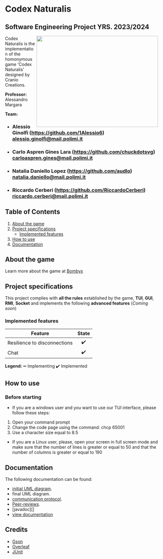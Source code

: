 # Codex Naturalis

## Software Engineering Project YRS. 2023/2024

<p align="right">
<img align="right" width="400" height="300" src="https://github.com/RiccardoCerberi/IS24-AM34/blob/main/deliveries/git/codex_game.jpeg">

Codex Naturalis is the implementation of the homonymous game 'Codex Naturalis' designed by Cranio Creations.

**Professor:** Alessandro Margara

**Team:**
- ### Alessio Ginolfi (https://github.com/1Alessio6)<br>alessio.ginolfi@mail.polimi.it
- ### Carlo Aspren Gines Lara (https://github.com/chuckdotsvg)<br>carloaspren.gines@mail.polimi.it
- ### Natalia Daniello Lopez (https://github.com/audlo)<br>natalia.daniello@mail.polimi.it
- ### Riccardo Cerberi (https://github.com/RiccardoCerberi)<br>riccardo.cerberi@mail.polimi.it
[//]: <> (todo add person code and github nickname)
  
</p>

## Table of Contents

1. [About the game](#about-the-game)
2. [Project specifications](#project-specifications)
   * [Implemented features](#implemented-features)
3. [How to use](#how-to-use)
4. [Documentation](#documentation)

## About the game

Learn more about the game at [Bombyx][1]

## Project specifications

This project complies with **all the rules** established by the game, **TUI**, **GUI**, **RMI**, **Socket** and implements the following **advanced features** (*Coming soon*)

### Implemented features

| Feature                      | State |
|------------------------------|:-----:|
| Resilience to disconnections |  ✔️   |
| Chat                         |  ✔️   |

**Legend:**
➖ Implementing
✔️ Implemented

## How to use

### Before starting
* If you are a windows user and you want to use our TUI interface, please follow these steps:

1. Open your command prompt
2. Change the code page using the command: chcp 65001
3. Use a character size equal to 8.5

* If you are a Linux user, please, open your screen in full screen mode and make sure that the number of lines is greater or equal to 50 and that the number of columns is greater or equal to 190


## Documentation

The following documentation can be found:

* [initial UML diagram][6].
* final UML diagram.
* [communication protocol][8].
* [Peer-reviews][9].
* [javadoc][]
* [view documentation][14]

 ## Credits
 * [Gson][10]
 * [Overleaf][11]
 * [JUnit][12]


[1]:https://studiobombyx.com/en/jeu/codex-naturalis-2/                             "Bombyx"
[2]:https://github.com/RiccardoCerberi 
[3]:https://github.com/chuckdotsvg
[4]:https://github.com/1Alessio6
[5]:https://github.com/audlo
[6]:https://github.com/RiccardoCerberi/IS24-AM34/tree/1-uml/deliveries/UML         "initial UML diagram"
[8]:https://github.com/RiccardoCerberi/IS24-AM34/blob/main/deliveries/communication%20protocol/final%20communication%20protocol.pdf
[9]:https://github.com/RiccardoCerberi/IS24-AM34/tree/main/deliveries/peer-review  "Peer-reviews"
[10]:https://github.com/google/gson/commit/e8cdabf296cd4c2c1550ed76cf27a1a8e0c4ec59
[11]:https://www.overleaf.com/
[12]:https://junit.org/junit5/
[14]:https://github.com/RiccardoCerberi/IS24-AM34/tree/main/deliveries/view%20documentation
